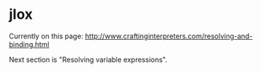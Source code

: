 # jlox

Currently on this page: http://www.craftinginterpreters.com/resolving-and-binding.html

Next section is "Resolving variable expressions".